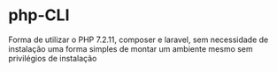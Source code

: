 # php-CLI

Forma de utilizar o PHP 7.2.11, composer e laravel, sem necessidade de instalação uma forma simples de montar um ambiente mesmo sem privilégios de instalação
